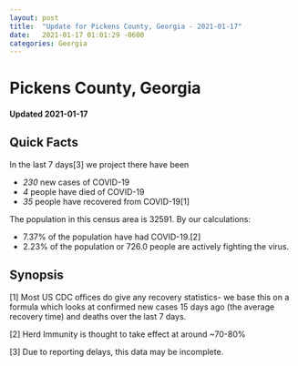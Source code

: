 ```yaml
---
layout: post
title:  "Update for Pickens County, Georgia - 2021-01-17"
date:   2021-01-17 01:01:29 -0600
categories: Georgia
---
```


# Pickens County, Georgia
#### Updated 2021-01-17

## Quick Facts

In the last 7 days[3] we project there have been
- *230* new cases of COVID-19
- *4* people have died of COVID-19
- *35* people have recovered from COVID-19[1]

The population in this census area is 32591. By our calculations:
- 7.37% of the population have had COVID-19.[2]
- 2.23% of the population or 726.0 people are actively fighting the virus.

## Synopsis




[1] Most US CDC offices do give any recovery statistics- we base this on a formula which looks at confirmed new cases
15 days ago (the average recovery time) and deaths over the last 7 days.

[2] Herd Immunity is thought to take effect at around ~70-80%

[3] Due to reporting delays, this data may be incomplete.
 
    
